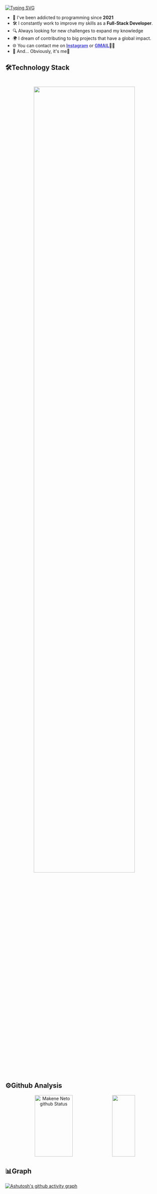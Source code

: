 [![Typing SVG](https://readme-typing-svg.herokuapp.com?font=%22Arial%22%2C+sans-serif;&weight=500&size=30&duration=3000&pause=1000&color=ffffff&center=verdadeiro&vCenter=verdadeiro&repeat=verdadeiro&random=falso&width=435&lines=Hi,👋🏿my+name's+Makene+Neto;I'm+20+years+old🔞;I'm+from+Angola👣;I'm+majoring+in+web+dev👨🏾‍💻;Welcome❤️‍🔥)](https://git.io/typing-svg)
<ul>
    <li>💓 I've been addicted to programming since <b>2021</b></li>
    <li>🛠️ I constantly work to improve my skills as a <b>Full-Stack Developer</b>.</li>
    <li>🔍 Always looking for new challenges to expand my knowledge</li>
    <li>🌍 I dream of contributing to big projects that have a global impact.</li>
    <li>🌐 You can contact me on <a style="color: rgb(69, 69, 228)" href="https://www.instagram.com/makenedev"><b>Instagram</b></a> or <a style="color: rgb(69, 69, 228)" href="mailto:cmp.1a.makeneto17@gmailcom" target="_blank"><b>GMAIL</b></a>🤝🏾</li>
    <li>🦖 And... Obviously, it's me🙈</li>
</ul>

## 🛠️Technology Stack

<div align="center" style="display: inline_block; margin: 40px 0px;">

<p align="center">
  <a>
    <img width="80%" src="https://skillicons.dev/icons?i=c,cpp,cs,java,py,html,css,sass,js,react,ts,redux,nextjs,styledcomponents,tailwindcss,supabase" />
  </a>
</p>

</div>

## ⚙️Github Analysis
<div align="center">
        <img width="49%" height="195px" src="https://github-readme-stats.vercel.app/api?username=makeneto&show_icons=true&count_private=true&hide_border=true&title_color=949494&text_color=ffffff&bg_color=000000" alt="Makene Neto github Status"/>
        <img width="38%" height="195px" src="https://github-readme-stats.vercel.app/api/top-langs/?username=makeneto&layout=compact&hide_border=true&title_color=949494&text_color=949494&bg&bg_color=000000"/>
</div>

## 📊Graph
[![Ashutosh's github activity graph](https://github-readme-activity-graph.vercel.app/graph?username=makeneto&bg_color=000000&color=ffffff&line=ffffff&point=949494&area=true&hide_border=true)](https://github.com/ashutosh00710/github-readme-activity-graph)
